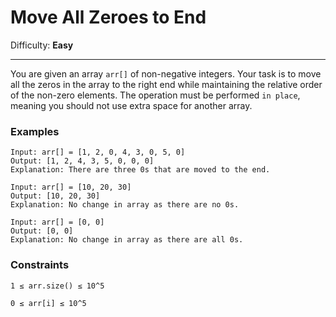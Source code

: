 # Move All Zeroes to End

Difficulty: **Easy**

---
You are given an array `arr[]` of non-negative integers.
Your task is to move all the zeros in the array to the right end
while maintaining the relative order of the non-zero elements.
The operation must be performed `in place`,
meaning you should not use extra space for another array.

### Examples
```commandline
Input: arr[] = [1, 2, 0, 4, 3, 0, 5, 0]
Output: [1, 2, 4, 3, 5, 0, 0, 0]
Explanation: There are three 0s that are moved to the end.
```
```commandline
Input: arr[] = [10, 20, 30]
Output: [10, 20, 30]
Explanation: No change in array as there are no 0s.
```
```commandline
Input: arr[] = [0, 0]
Output: [0, 0]
Explanation: No change in array as there are all 0s.
```

### Constraints

```commandline
1 ≤ arr.size() ≤ 10^5
```
```commandline
0 ≤ arr[i] ≤ 10^5
```
